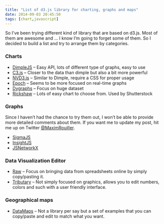 ```yaml
---
title: "List of d3.js library for charting, graphs and maps"
date: 2014-09-03 20:45:50
tags: [chart,javascript]
---
```


So I’ve been trying different kind of library that are based on d3.js. Most of them are awesome and … I know I’m going to forget some of them. So I decided to build a list and try to arrange them by categories. 

### Charts

*   [DimpleJS](http://www.dimplejs.org/) – Easy API, lots of different type of graphs, easy to use <li>[C3.js](http://c3js.org/) – Closer to the data than dimple but also a bit more powerful <li>[NVD3.js](http://nvd3.org/) – Similar to Dimple, require a CSS for proper usage <li>[Epoch](http://fastly.github.io/epoch/) – Seems to be more focused on real-time graphs <li>[Dygraphs](http://dygraphs.com/) – Focus on huge dataset <li>[Rickshaw](http://code.shutterstock.com/rickshaw/) – Lots of easy chart to choose from. Used by Shutterstock 

### Graphs

Since I haven’t had the chance to try them out, I won’t be able to provide more detailed comments about them. If you want me to update my post, hit me up on Twitter [@MaximRouiller](https://twitter.com/MaximRouiller). 

*   [SigmaJS](http://sigmajs.org/) <li>[InsightJS](https://github.com/ignacioola/insights) <li>[JSNetworkX](http://felix-kling.de/JSNetworkX/index.html) 

### Data Visualization Editor

*   [Raw](http://raw.densitydesign.org/) – Focus on bringing data from spreadsheets online by simply copy/pasting it. <li>[Tributary](http://tributary.io/) – Not simply focused on graphics, allows you to edit numbers, colors and such with a user friendly interface. 

### Geographical maps

*   [DataMaps](http://datamaps.github.io/) – Not a library per say but a set of examples that you can copy/paste and edit to match what you want.
